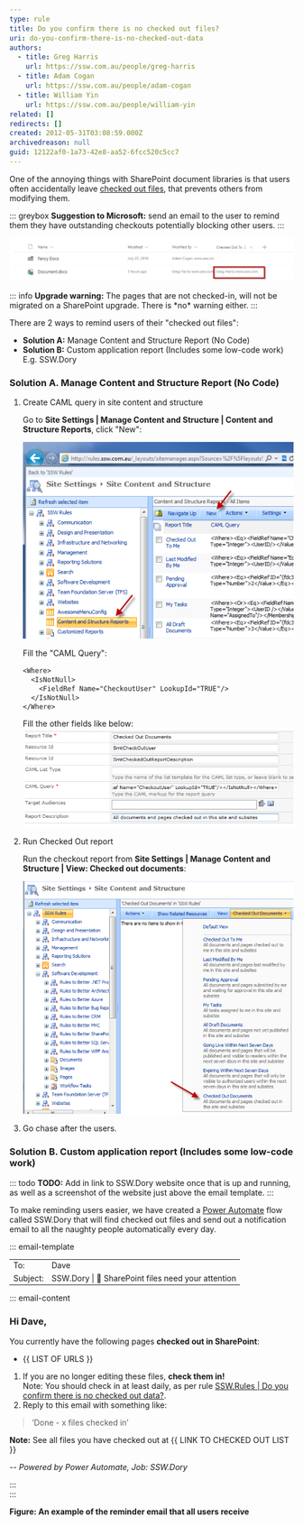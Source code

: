 ```yaml
---
type: rule
title: Do you confirm there is no checked out files?
uri: do-you-confirm-there-is-no-checked-out-data
authors:
  - title: Greg Harris
    url: https://ssw.com.au/people/greg-harris
  - title: Adam Cogan
    url: https://ssw.com.au/people/adam-cogan
  - title: William Yin
    url: https://ssw.com.au/people/william-yin
related: []
redirects: []
created: 2012-05-31T03:08:59.000Z
archivedreason: null
guid: 12122af0-1a73-42e8-aa52-6fcc520c5cc7
---
```


One of the annoying things with SharePoint document libraries is that users often accidentally leave [checked out files](https://support.microsoft.com/en-us/office/check-out-check-in-or-discard-changes-to-files-in-a-sharepoint-library-7e2c12a9-a874-4393-9511-1378a700f6de), that prevents others from modifying them.

<!--endintro-->

::: greybox
**Suggestion to Microsoft:** send an email to the user to remind them they have outstanding checkouts potentially blocking other users.
:::

![Figure: Here Greg Harris has not checked in a file](sp-docs.jpg)  

::: info
**Upgrade warning:** The pages that are not checked-in, will not be migrated on a SharePoint upgrade. There is \*no\* warning either.
:::

There are 2 ways to remind users of their "checked out files":

* **Solution A:** Manage Content and Structure Report (No Code)
* **Solution B:** Custom application report (Includes some low-code work) E.g. SSW.Dory

### Solution A. Manage Content and Structure Report (No Code)

1. Create CAML query in site content and structure

    Go to **Site Settings | Manage Content and Structure | Content and Structure Reports**, click "New":

    ![Figure: Create a new report](ContentAndStructureReportsNew.png)  

    Fill the "CAML Query":
    ``` caml
    <Where>
      <IsNotNull>
        <FieldRef Name="CheckoutUser" LookupId="TRUE"/>
      </IsNotNull>
    </Where>
    ```

    Fill the other fields like below:
    ![Figure: Fill in form](NewReportForm.png)  

2. Run Checked Out report

    Run the checkout report from **Site Settings | Manage Content and Structure | View: Checked out documents**:

    ![Figure: Checked Out Documents report link Make sure there are no files checked out, otherwise, go step 3](CheckedOutDocuments.png)  

3. Go chase after the users.

### Solution B. Custom application report (Includes some low-code work)

::: todo
**TODO:** Add in link to SSW.Dory website once that is up and running, as well as a screenshot of the website just above the email template.
:::

To make reminding users easier, we have created a [Power Automate](https://powerautomate.microsoft.com/en-au/) flow called SSW.Dory that will find checked out files and send out a notification email to all the naughty people automatically every day. 

::: email-template  

|          |     |
| -------- | --- |
| To:      | Dave |
| Subject: | SSW.Dory \| 🔷 SharePoint files need your attention |

::: email-content  

### Hi Dave,  

You currently have the following pages **checked out in SharePoint**:

- {{ LIST OF URLS }}

1. If you are no longer editing these files, **check them in!**   
  Note: You should check in at least daily, as per rule [SSW.Rules | Do you confirm there is no checked out data?](/do-you-confirm-there-is-no-checked-out-data).
2. Reply to this email with something like:
  
  > ‘Done - x files checked in’

**Note:** See all files you have checked out at {{ LINK TO CHECKED OUT LIST }}

*-- Powered by Power Automate, Job: SSW.Dory*

:::   
:::

**Figure: An example of the reminder email that all users receive**
